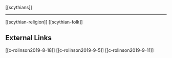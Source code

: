 [[scythians]]

---


[[scythian-religion]]
[[scythian-folk]]


## External Links
[[c-rolinson2019-8-18]]
[[c-rolinson2019-9-5]]
[[c-rolinson2019-9-11]]